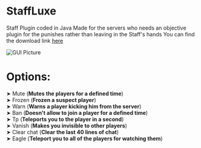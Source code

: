 # StaffLuxe
 Staff Plugin coded in Java
 Made for the servers who needs an objective plugin for the punishes rather than leaving in the Staff's hands
 You can find the download link [here](https://www.spigotmc.org/resources/staffluxe.83388/)

![GUI Picture](https://github.com/masonrapa/StaffLuxe/blob/master/gui.PNG?raw=true)

# Options:
 ➤ Mute (__Mutes the players for a defined time__)<br>
 ➤ Frozen (__Frozen a suspect player__)<br>
 ➤ Warn (__Warns a player kicking him from the server__)<br>
 ➤ Ban (__Doesn't allow to join a player for a defined time__)<br>
 ➤ Tp (__Teleports you to the player in a second__)<br>
 ➤ Vanish (__Makes you invisible to other players__)<br>
 ➤ Clear chat (__Clear the last 40 lines of chat__)<br>
 ➤ Eagle (__Teleport you to all of the players for watching them__)<br>

